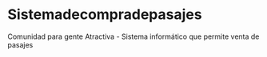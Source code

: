 Sistemadecompradepasajes
========================

Comunidad para gente Atractiva - Sistema informático que permite venta de pasajes
